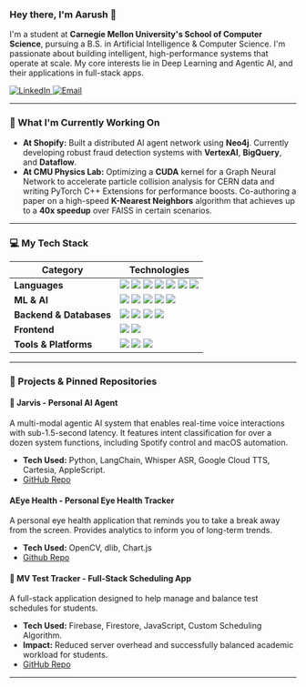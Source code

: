 ### Hey there, I'm Aarush 👋

I'm a student at **Carnegie Mellon University's School of Computer Science**, pursuing a B.S. in Artificial Intelligence & Computer Science. I'm passionate about building intelligent, high-performance systems that operate at scale. My core interests lie in Deep Learning and Agentic AI, and their applications in full-stack apps.

<p align="left">
  <a href="https://www.linkedin.com/in/YOUR_LINKEDIN_URL" target="_blank">
    <img src="https://img.shields.io/badge/LinkedIn-0077B5?style=flat&logo=linkedin&logoColor=white" alt="LinkedIn"/>
  </a>
  <a href="mailto:aarusha@andrew.cmu.edu">
    <img src="https://img.shields.io/badge/Email-D14836?style=flat&logo=gmail&logoColor=white" alt="Email"/>
  </a>
</p>

---

### 🚀 What I'm Currently Working On

*   **At Shopify:** Built a distributed AI agent network using **Neo4j**. Currently developing robust fraud detection systems with **VertexAI**, **BigQuery**, and **Dataflow**.
*   **At CMU Physics Lab:** Optimizing a **CUDA** kernel for a Graph Neural Network to accelerate particle collision analysis for CERN data and writing PyTorch C++ Extensions for performance boosts. Co-authoring a paper on a high-speed **K-Nearest Neighbors** algorithm that achieves up to a **40x speedup** over FAISS in certain scenarios.

---

### 💻 My Tech Stack

| Category               | Technologies                                                                                                                                                                                                                                                                                         |
| ---------------------- | ---------------------------------------------------------------------------------------------------------------------------------------------------------------------------------------------------------------------------------------------------------------------------------------------------- |
| **Languages**          | <img src="https://img.shields.io/badge/Python-3776AB?style=for-the-badge&logo=python&logoColor=white" /> <img src="https://img.shields.io/badge/Java-ED8B00?style=for-the-badge&logo=java&logoColor=white" /> <img src="https://img.shields.io/badge/C%2B%2B-00599C?style=for-the-badge&logo=c%2B%2B&logoColor=white" /> <img src="https://img.shields.io/badge/C-A8B9CC?style=for-the-badge&logo=c&logoColor=black" /> <img src="https://img.shields.io/badge/SQL-4479A1?style=for-the-badge&logo=postgresql&logoColor=white" /> <img src="https://img.shields.io/badge/JavaScript-F7DF1E?style=for-the-badge&logo=javascript&logoColor=black" /> <img src="https://img.shields.io/badge/Bash-4EAA25?style=for-the-badge&logo=gnubash&logoColor=white" /> |
| **ML & AI**            | <img src="https://img.shields.io/badge/PyTorch-EE4C2C?style=for-the-badge&logo=pytorch&logoColor=white" /> <img src="https://img.shields.io/badge/TensorFlow-FF6F00?style=for-the-badge&logo=tensorflow&logoColor=white" /> <img src="https://img.shields.io/badge/CUDA-76B900?style=for-the-badge&logo=nvidia&logoColor=white" /> <img src="https://img.shields.io/badge/LangChain-FFFFFF?style=for-the-badge" /> <img src="https://img.shields.io/badge/Vertex AI-4285F4?style=for-the-badge&logo=googlecloud&logoColor=white" /> |
| **Backend & Databases**| <img src="https://img.shields.io/badge/Neo4j-4581C3?style=for-the-badge&logo=neo4j&logoColor=white" /> <img src="https://img.shields.io/badge/Firebase-FFCA28?style=for-the-badge&logo=firebase&logoColor=black" /> <img src="https://img.shields.io/badge/Google_Cloud-4285F4?style=for-the-badge&logo=google-cloud&logoColor=white" /> <img src="https://img.shields.io/badge/dbt-FF694B?style=for-the-badge&logo=dbt&logoColor=white" /> |
| **Frontend**           | <img src="https://img.shields.io/badge/Vue.js-4FC08D?style=for-the-badge&logo=vue.js&logoColor=white" /> <img src="https://img.shields.io/badge/React-61DAFB?style=for-the-badge&logo=react&logoColor=black" />                                                                                        |
| **Tools & Platforms**  | <img src="https://img.shields.io/badge/Git-F05032?style=for-the-badge&logo=git&logoColor=white" /> <img src="https://img.shields.io/badge/Docker-2496ED?style=for-the-badge&logo=docker&logoColor=white" /> <img src="https://img.shields.io/badge/Jupyter-F37626?style=for-the-badge&logo=jupyter&logoColor=white" />                                                                                           |

---

### 🔧 Projects & Pinned Repositories

#### 🤖 Jarvis - Personal AI Agent
A multi-modal agentic AI system that enables real-time voice interactions with sub-1.5-second latency. It features intent classification for over a dozen system functions, including Spotify control and macOS automation.
*   **Tech Used:** Python, LangChain, Whisper ASR, Google Cloud TTS, Cartesia, AppleScript.
*   [GitHub Repo](https://github.com/AgarwalAarush/Jarvis/tree/abstraction)

#### AEye Health - Personal Eye Health Tracker
A personal eye health application that reminds you to take a break away from the screen. Provides analytics to inform you of long-term trends.
*   **Tech Used:** OpenCV, dlib, Chart.js
*   [Github Repo](https://github.com/AEYEHealth/AEYEHealth)

#### 📅 MV Test Tracker - Full-Stack Scheduling App
A full-stack application designed to help manage and balance test schedules for students.
*   **Tech Used:** Firebase, Firestore, JavaScript, Custom Scheduling Algorithm.
*   **Impact:** Reduced server overhead and successfully balanced academic workload for students.
*   [GitHub Repo](https://github.com/mvtime/mvtime.github.io)

---
